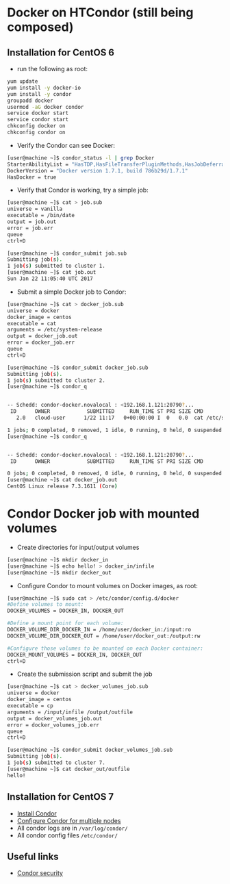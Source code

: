 Docker on HTCondor (still being composed)
=========================================

Installation for CentOS 6
--------------------------
* run the following as root: 
```bash
yum update
yum install -y docker-io
yum install -y condor
groupadd docker
usermod -aG docker condor
service docker start
service condor start
chkconfig docker on
chkconfig condor on
```
* Verify the Condor can see Docker:
```bash
[user@machine ~]$ condor_status -l | grep Docker
StarterAbilityList = "HasTDP,HasFileTransferPluginMethods,HasJobDeferral,HasJICLocalConfig,HasJICLocalStdin,HasPerFileEncryption,HasDocker,HasFileTransfer,HasReconnect,HasVM,HasMPI"
DockerVersion = "Docker version 1.7.1, build 786b29d/1.7.1"
HasDocker = true
```
* Verify that Condor is working, try a simple job:
```bash
[user@machine ~]$ cat > job.sub
universe = vanilla
executable = /bin/date
output = job.out
error = job.err
queue
ctrl+D

[user@machine ~]$ condor_submit job.sub
Submitting job(s).
1 job(s) submitted to cluster 1.
[user@machine ~]$ cat job.out
Sun Jan 22 11:05:40 UTC 2017
```
* Submit a simple Docker job to Condor:
```bash
[user@machine ~]$ cat > docker_job.sub
universe = docker
docker_image = centos
executable = cat
arguments = /etc/system-release
output = docker_job.out
error = docker_job.err
queue
ctrl+D

[user@machine ~]$ condor_submit docker_job.sub
Submitting job(s).
1 job(s) submitted to cluster 2.
[user@machine ~]$ condor_q


-- Schedd: condor-docker.novalocal : <192.168.1.121:20790?...
 ID      OWNER            SUBMITTED     RUN_TIME ST PRI SIZE CMD
   2.0   cloud-user      1/22 11:17   0+00:00:00 I  0   0.0  cat /etc/system-re

1 jobs; 0 completed, 0 removed, 1 idle, 0 running, 0 held, 0 suspended
[user@machine ~]$ condor_q


-- Schedd: condor-docker.novalocal : <192.168.1.121:20790?...
 ID      OWNER            SUBMITTED     RUN_TIME ST PRI SIZE CMD

0 jobs; 0 completed, 0 removed, 0 idle, 0 running, 0 held, 0 suspended
[user@machine ~]$ cat docker_job.out
CentOS Linux release 7.3.1611 (Core)
```
# Condor Docker job with mounted volumes
* Create directories for input/output volumes
```bash
[user@machine ~]$ mkdir docker_in
[user@machine ~]$ echo hello! > docker_in/infile
[user@machine ~]$ mkdir docker_out
```
* Configure Condor to mount volumes on Docker images, as root:
```bash
[user@machine ~]$ sudo cat > /etc/condor/config.d/docker
#Define volumes to mount:
DOCKER_VOLUMES = DOCKER_IN, DOCKER_OUT

#Define a mount point for each volume:
DOCKER_VOLUME_DIR_DOCKER_IN = /home/user/docker_in:/input:ro
DOCKER_VOLUME_DIR_DOCKER_OUT = /home/user/docker_out:/output:rw

#Configure those volumes to be mounted on each Docker container:
DOCKER_MOUNT_VOLUMES = DOCKER_IN, DOCKER_OUT
ctrl+D
```
* Create the submission script and submit the job
```bash
[user@machine ~]$ cat > docker_volumes_job.sub
universe = docker
docker_image = centos
executable = cp
arguments = /input/infile /output/outfile
output = docker_volumes_job.out
error = docker_volumes_job.err
queue
ctrl+D

[user@machine ~]$ condor_submit docker_volumes_job.sub
Submitting job(s).
1 job(s) submitted to cluster 7.
[user@machine ~]$ cat docker_out/outfile
hello!
```
Installation for CentOS 7
--------------------------

* [Install Condor](https://research.cs.wisc.edu/htcondor/instructions/el/7/stable/)
* [Configure Condor for multiple nodes](https://spinningmatt.wordpress.com/2011/06/12/getting-started-creating-a-multiple-node-condor-pool/)
* All condor logs are in ``/var/log/condor/``
* All condor config files ``/etc/condor/``

Useful links
-------------
 * [Condor security](http://research.cs.wisc.edu/htcondor/manual/v8.2/3_6Security.html)
